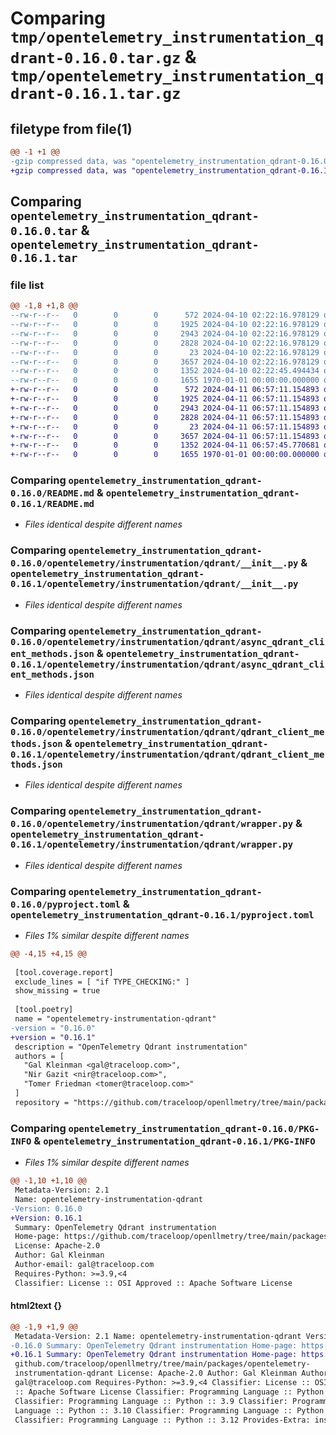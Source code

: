 # Comparing `tmp/opentelemetry_instrumentation_qdrant-0.16.0.tar.gz` & `tmp/opentelemetry_instrumentation_qdrant-0.16.1.tar.gz`

## filetype from file(1)

```diff
@@ -1 +1 @@
-gzip compressed data, was "opentelemetry_instrumentation_qdrant-0.16.0.tar", max compression
+gzip compressed data, was "opentelemetry_instrumentation_qdrant-0.16.1.tar", max compression
```

## Comparing `opentelemetry_instrumentation_qdrant-0.16.0.tar` & `opentelemetry_instrumentation_qdrant-0.16.1.tar`

### file list

```diff
@@ -1,8 +1,8 @@
--rw-r--r--   0        0        0      572 2024-04-10 02:22:16.978129 opentelemetry_instrumentation_qdrant-0.16.0/README.md
--rw-r--r--   0        0        0     1925 2024-04-10 02:22:16.978129 opentelemetry_instrumentation_qdrant-0.16.0/opentelemetry/instrumentation/qdrant/__init__.py
--rw-r--r--   0        0        0     2943 2024-04-10 02:22:16.978129 opentelemetry_instrumentation_qdrant-0.16.0/opentelemetry/instrumentation/qdrant/async_qdrant_client_methods.json
--rw-r--r--   0        0        0     2828 2024-04-10 02:22:16.978129 opentelemetry_instrumentation_qdrant-0.16.0/opentelemetry/instrumentation/qdrant/qdrant_client_methods.json
--rw-r--r--   0        0        0       23 2024-04-10 02:22:16.978129 opentelemetry_instrumentation_qdrant-0.16.0/opentelemetry/instrumentation/qdrant/version.py
--rw-r--r--   0        0        0     3657 2024-04-10 02:22:16.978129 opentelemetry_instrumentation_qdrant-0.16.0/opentelemetry/instrumentation/qdrant/wrapper.py
--rw-r--r--   0        0        0     1352 2024-04-10 02:22:45.494434 opentelemetry_instrumentation_qdrant-0.16.0/pyproject.toml
--rw-r--r--   0        0        0     1655 1970-01-01 00:00:00.000000 opentelemetry_instrumentation_qdrant-0.16.0/PKG-INFO
+-rw-r--r--   0        0        0      572 2024-04-11 06:57:11.154893 opentelemetry_instrumentation_qdrant-0.16.1/README.md
+-rw-r--r--   0        0        0     1925 2024-04-11 06:57:11.154893 opentelemetry_instrumentation_qdrant-0.16.1/opentelemetry/instrumentation/qdrant/__init__.py
+-rw-r--r--   0        0        0     2943 2024-04-11 06:57:11.154893 opentelemetry_instrumentation_qdrant-0.16.1/opentelemetry/instrumentation/qdrant/async_qdrant_client_methods.json
+-rw-r--r--   0        0        0     2828 2024-04-11 06:57:11.154893 opentelemetry_instrumentation_qdrant-0.16.1/opentelemetry/instrumentation/qdrant/qdrant_client_methods.json
+-rw-r--r--   0        0        0       23 2024-04-11 06:57:11.154893 opentelemetry_instrumentation_qdrant-0.16.1/opentelemetry/instrumentation/qdrant/version.py
+-rw-r--r--   0        0        0     3657 2024-04-11 06:57:11.154893 opentelemetry_instrumentation_qdrant-0.16.1/opentelemetry/instrumentation/qdrant/wrapper.py
+-rw-r--r--   0        0        0     1352 2024-04-11 06:57:45.770681 opentelemetry_instrumentation_qdrant-0.16.1/pyproject.toml
+-rw-r--r--   0        0        0     1655 1970-01-01 00:00:00.000000 opentelemetry_instrumentation_qdrant-0.16.1/PKG-INFO
```

### Comparing `opentelemetry_instrumentation_qdrant-0.16.0/README.md` & `opentelemetry_instrumentation_qdrant-0.16.1/README.md`

 * *Files identical despite different names*

### Comparing `opentelemetry_instrumentation_qdrant-0.16.0/opentelemetry/instrumentation/qdrant/__init__.py` & `opentelemetry_instrumentation_qdrant-0.16.1/opentelemetry/instrumentation/qdrant/__init__.py`

 * *Files identical despite different names*

### Comparing `opentelemetry_instrumentation_qdrant-0.16.0/opentelemetry/instrumentation/qdrant/async_qdrant_client_methods.json` & `opentelemetry_instrumentation_qdrant-0.16.1/opentelemetry/instrumentation/qdrant/async_qdrant_client_methods.json`

 * *Files identical despite different names*

### Comparing `opentelemetry_instrumentation_qdrant-0.16.0/opentelemetry/instrumentation/qdrant/qdrant_client_methods.json` & `opentelemetry_instrumentation_qdrant-0.16.1/opentelemetry/instrumentation/qdrant/qdrant_client_methods.json`

 * *Files identical despite different names*

### Comparing `opentelemetry_instrumentation_qdrant-0.16.0/opentelemetry/instrumentation/qdrant/wrapper.py` & `opentelemetry_instrumentation_qdrant-0.16.1/opentelemetry/instrumentation/qdrant/wrapper.py`

 * *Files identical despite different names*

### Comparing `opentelemetry_instrumentation_qdrant-0.16.0/pyproject.toml` & `opentelemetry_instrumentation_qdrant-0.16.1/pyproject.toml`

 * *Files 1% similar despite different names*

```diff
@@ -4,15 +4,15 @@
 
 [tool.coverage.report]
 exclude_lines = [ "if TYPE_CHECKING:" ]
 show_missing = true
 
 [tool.poetry]
 name = "opentelemetry-instrumentation-qdrant"
-version = "0.16.0"
+version = "0.16.1"
 description = "OpenTelemetry Qdrant instrumentation"
 authors = [
   "Gal Kleinman <gal@traceloop.com>",
   "Nir Gazit <nir@traceloop.com>",
   "Tomer Friedman <tomer@traceloop.com>"
 ]
 repository = "https://github.com/traceloop/openllmetry/tree/main/packages/opentelemetry-instrumentation-qdrant"
```

### Comparing `opentelemetry_instrumentation_qdrant-0.16.0/PKG-INFO` & `opentelemetry_instrumentation_qdrant-0.16.1/PKG-INFO`

 * *Files 1% similar despite different names*

```diff
@@ -1,10 +1,10 @@
 Metadata-Version: 2.1
 Name: opentelemetry-instrumentation-qdrant
-Version: 0.16.0
+Version: 0.16.1
 Summary: OpenTelemetry Qdrant instrumentation
 Home-page: https://github.com/traceloop/openllmetry/tree/main/packages/opentelemetry-instrumentation-qdrant
 License: Apache-2.0
 Author: Gal Kleinman
 Author-email: gal@traceloop.com
 Requires-Python: >=3.9,<4
 Classifier: License :: OSI Approved :: Apache Software License
```

#### html2text {}

```diff
@@ -1,9 +1,9 @@
 Metadata-Version: 2.1 Name: opentelemetry-instrumentation-qdrant Version:
-0.16.0 Summary: OpenTelemetry Qdrant instrumentation Home-page: https://
+0.16.1 Summary: OpenTelemetry Qdrant instrumentation Home-page: https://
 github.com/traceloop/openllmetry/tree/main/packages/opentelemetry-
 instrumentation-qdrant License: Apache-2.0 Author: Gal Kleinman Author-email:
 gal@traceloop.com Requires-Python: >=3.9,<4 Classifier: License :: OSI Approved
 :: Apache Software License Classifier: Programming Language :: Python :: 3
 Classifier: Programming Language :: Python :: 3.9 Classifier: Programming
 Language :: Python :: 3.10 Classifier: Programming Language :: Python :: 3.11
 Classifier: Programming Language :: Python :: 3.12 Provides-Extra: instruments
```

